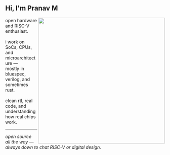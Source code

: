 ## Hi, I'm Pranav M

<p>
  <img align="right" src="https://github-readme-stats.vercel.app/api?username=pranav0x0112&show_icons=true&theme=default&hide_rank=false" width="400">

  open hardware and RISC-V enthusiast.<br><br>
  i work on SoCs, CPUs, and microarchitecture —<br>
  mostly in bluespec, verilog, and sometimes rust.<br><br>
  clean rtl, real code, and understanding how real chips work.
</p>

---

<em>open source all the way — always down to chat RISC-V or digital design.</em>
